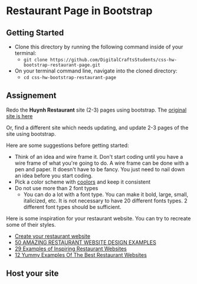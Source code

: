 
# Restaurant Page in Bootstrap 

## Getting Started 
- Clone this directory by running the following command inside of your terminal: 
    - `git clone https://github.com/DigitalCraftsStudents/css-hw-bootstrap-restaurant-page.git` 
- On your terminal command line, navigate into the cloned directory: 
    - `cd css-hw-bootstrap-restaurant-page`

## Assignement
Redo the **Huynh Restaurant** site (2-3) pages using bootstrap. 
The [original site is here](http://huynhrestauranthouston.com/cgi-bin/p/awtp-home.cgi?d=huynh-restaurant)


Or, find a different site which needs updating, and update 2-3 pages of the site using bootstrap.

Here are some suggestions before getting started:

- Think of an idea and wire frame it. Don't start coding until you have a wire frame of what you're going to do.  A wire frame can be done with a pen and paper. It doesn't have to be fancy.  You just need to nail down an idea before you start coding. 
- Pick a color scheme with [coolors](https://coolors.co/palettes/trending) and keep it consistent
- Do not use more than 2 font types 
    - You can do a lot with a font type.  You can make it bold, large, small, italicized, etc.  It is not necessary to have 20 different fonts types.  2 different font types should be sufficient. 


Here is some inspiration for your restaurant website.  You can try to recreate some of their styles.  
- [Create your restaurant website](https://www.squarespace.com/tour/restaurant-websites/?channel=pnb&subchannel=go&campaign=pnb-dr-go-us-en-verticals-bmm-blog-exp&subcampaign=(verticals-restaurant_restaurant-website_bmm)&utm_source=google&utm_medium=pnb&utm_campaign=pnb-dr-go-us-en-verticals-bmm&utm_term=%2Brestaurant%20%2Bwebsite&gclid=CjwKCAjwxLH3BRApEiwAqX9areGg6kGg84cPh7Q9jPFBdAvY_f-vWUy8Pg5b0mo5rkqdMGy-eLoeUBoChYwQAvD_BwE)
- [50 AMAZING RESTAURANT WEBSITE DESIGN EXAMPLES](https://restaurantden.com/50-amazing-restaurant-website-design-examples/)
- [29 Examples of Inspiring Restaurant Websites](https://www.sitebuilderreport.com/inspiration/restaurant-websites)
- [12 Yummy Examples Of The Best Restaurant Websites](https://vintage.agency/blog/12-yummy-examples-of-the-best-restaurant-websites/)


## Host your site